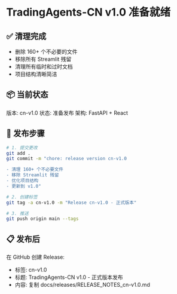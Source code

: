 # TradingAgents-CN v1.0 准备就绪

## ✅ 清理完成

- 删除 160+ 个不必要的文件
- 移除所有 Streamlit 残留
- 清理所有临时和过时文档
- 项目结构清晰简洁

## 📦 当前状态

版本: cn-v1.0
状态: 准备发布
架构: FastAPI + React

## 🚀 发布步骤

```bash
# 1. 提交更改
git add .
git commit -m "chore: release version cn-v1.0

- 清理 160+ 个不必要文件
- 移除 Streamlit 残留
- 优化项目结构
- 更新到 v1.0"

# 2. 创建标签
git tag -a cn-v1.0 -m "Release cn-v1.0 - 正式版本"

# 3. 推送
git push origin main --tags
```

## 📋 发布后

在 GitHub 创建 Release:
- 标签: cn-v1.0
- 标题: TradingAgents-CN v1.0 - 正式版本发布
- 内容: 复制 docs/releases/RELEASE_NOTES_cn-v1.0.md
